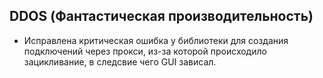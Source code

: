 ## DDOS (Фантастическая производительность)
 - Исправлена критическая ошибка у библиотеки для создания подключений через прокси, из-за которой происходило зацикливание, в следсвие чего GUI зависал.